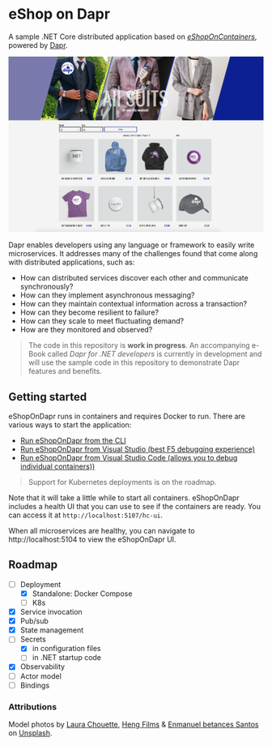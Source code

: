 # eShop on Dapr

A sample .NET Core distributed application based on *[eShopOnContainers](https://github.com/dotnet-architecture/eShopOnContainers)*, powered by [Dapr](https://dapr.io/).

![eShopOnDapr](docs/media/eshopondapr.png)

Dapr enables developers using any language or framework to easily write microservices. It addresses many of the challenges found that come along with distributed applications, such as:

- How can distributed services discover each other and communicate synchronously?
- How can they implement asynchronous messaging? 
- How can they maintain contextual information across a transaction?
- How can they become resilient to failure?
- How can they scale to meet fluctuating demand?
- How are they monitored and observed?

> The code in this repository is **work in progress**. An accompanying e-Book called *Dapr for .NET developers* is currently in development and will use the sample code in this repository to demonstrate Dapr features and benefits.

## Getting started

eShopOnDapr runs in containers and requires Docker to run. There are various ways to start the application:

- [Run eShopOnDapr from the CLI](docs/run-eshop.md#run-eshopondapr-from-the-cli)
- [Run eShopOnDapr from Visual Studio (best F5 debugging experience)](docs/run-eshop.md#run-eshopondapr-from-visual-studio)
- [Run eShopOnDapr from Visual Studio Code (allows you to debug individual containers))](docs/run-eshop.md#run-eshopondapr-from-visual-studio-code)

> Support for Kubernetes deployments is on the roadmap.

Note that it will take a little while to start all containers. eShopOnDapr includes a health UI that you can use to see if the containers are ready. You can access it at `http://localhost:5107/hc-ui`.

When all microservices are healthy, you can navigate to http://localhost:5104 to view the eShopOnDapr UI.

## Roadmap

- [ ] Deployment
  - [x] Standalone: Docker Compose
  - [ ] K8s
- [x] Service invocation
- [x] Pub/sub
- [x] State management
- [ ] Secrets
  - [x] in configuration files
  - [ ] in .NET startup code
- [x] Observability
- [ ] Actor model
- [ ] Bindings

### Attributions

Model photos by  [Laura Chouette](https://unsplash.com/@laurachouette?utm_source=unsplash&utm_medium=referral&utm_content=creditCopyText), [Heng Films](https://unsplash.com/@hengfilms?utm_source=unsplash&utm_medium=referral&utm_content=creditCopyText) & [Enmanuel betances Santos](https://unsplash.com/@enmanuelbs?utm_source=unsplash&utm_medium=referral&utm_content=creditCopyText) on  [Unsplash](https://unsplash.com/photos/HqtYwlY9dxs?utm_source=unsplash&utm_medium=referral&utm_content=creditCopyText).
